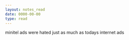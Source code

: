 ```yaml
---
layout: notes_read
date: 0000-00-00
type: read
---
```

minitel ads were hated just as much as todays internet ads
